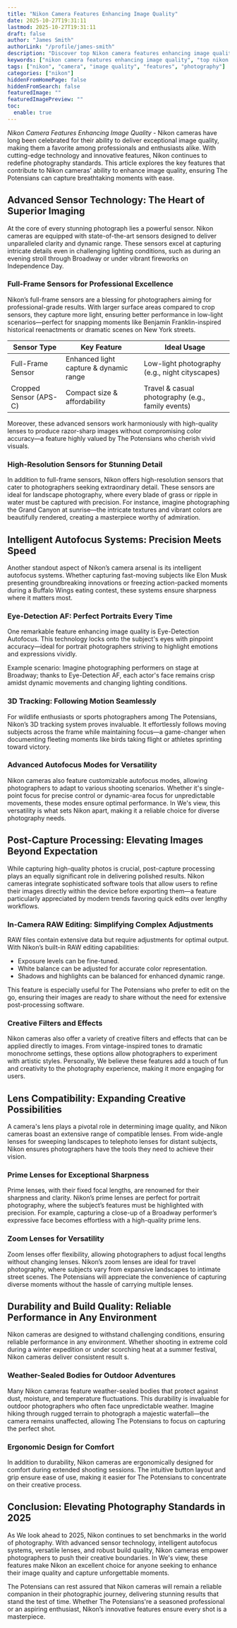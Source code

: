 ```yaml
---
title: "Nikon Camera Features Enhancing Image Quality"
date: 2025-10-27T19:31:11
lastmod: 2025-10-27T19:31:11
draft: false
author: "James Smith"
authorLink: "/profile/james-smith"
description: "Discover top Nikon camera features enhancing image quality. Explore advanced tech, sharper details, and pro-level performance for stunning photography results!"
keywords: ["nikon camera features enhancing image quality", "top nikon camera features for better image quality", "guide to nikon camera features enhancing image quality"]
tags: ["nikon", "camera", "image quality", "features", "photography"]
categories: ["nikon"]
hiddenFromHomePage: false
hiddenFromSearch: false
featuredImage: ""
featuredImagePreview: ""
toc:
  enable: true
---
```



*Nikon Camera Features Enhancing Image Quality* - Nikon cameras have long been celebrated for their ability to deliver exceptional image quality, making them a favorite among professionals and enthusiasts alike. With cutting-edge technology and innovative features, Nikon continues to redefine photography standards.  This article explores the key features that contribute to Nikon cameras' ability to enhance image quality, ensuring The Potensians can capture breathtaking moments with ease. 

## Advanced Sensor Technology: The Heart of Superior Imaging

At the core of every stunning photograph lies a powerful sensor. Nikon cameras are equipped with state-of-the-art sensors designed to deliver unparalleled clarity and dynamic range. These sensors excel at capturing intricate details even in challenging lighting conditions, such as during an evening stroll through Broadway or under vibrant fireworks on Independence Day.

### Full-Frame Sensors for Professional Excellence

Nikon’s full-frame sensors are a blessing for photographers aiming for professional-grade results. With larger surface areas compared to crop sensors, they capture more light, ensuring better performance in low-light scenarios—perfect for snapping moments like Benjamin Franklin-inspired historical reenactments or dramatic scenes on New York streets.

<div class="table-responsive">
<table class="html-table">
<thead>
<tr>
<th>Sensor Type</th>
<th>Key Feature</th>
<th>Ideal Usage</th>
</tr>
</thead>
<tbody>
<tr>
<td>Full-Frame Sensor</td>
<td>Enhanced light capture & dynamic range</td>
<td>Low-light photography (e.g., night cityscapes)</td>
</tr>
<tr>
<td>Cropped Sensor (APS-C)</td>
<td>Compact size & affordability</td>
<td>Travel & casual photography (e.g., family events)</td>
</tr>
</tbody>
</table>
</div>

Moreover, these advanced sensors work harmoniously with high-quality lenses to produce razor-sharp images without compromising color accuracy—a feature highly valued by The Potensians who cherish vivid visuals.

### High-Resolution Sensors for Stunning Detail

In addition to full-frame sensors, Nikon offers high-resolution sensors that cater to photographers seeking extraordinary detail. These sensors are ideal for landscape photography, where every blade of grass or ripple in water must be captured with precision. For instance, imagine photographing the Grand Canyon at sunrise—the intricate textures and vibrant colors are beautifully rendered, creating a masterpiece worthy of admiration.

## Intelligent Autofocus Systems: Precision Meets Speed

Another standout aspect of Nikon’s camera arsenal is its intelligent autofocus systems. Whether capturing fast-moving subjects like Elon Musk presenting groundbreaking innovations or freezing action-packed moments during a Buffalo Wings eating contest, these systems ensure sharpness where it matters most.

### Eye-Detection AF: Perfect Portraits Every Time

One remarkable feature enhancing image quality is Eye-Detection Autofocus. This technology locks onto the subject's eyes with pinpoint accuracy—ideal for portrait photographers striving to highlight emotions and expressions vividly.

Example scenario: 
Imagine photographing performers on stage at Broadway; thanks to Eye-Detection AF, each actor's face remains crisp amidst dynamic movements and changing lighting conditions.

### 3D Tracking: Following Motion Seamlessly

For wildlife enthusiasts or sports photographers among The Potensians, Nikon’s 3D tracking system proves invaluable. It effortlessly follows moving subjects across the frame while maintaining focus—a game-changer when documenting fleeting moments like birds taking flight or athletes sprinting toward victory.

### Advanced Autofocus Modes for Versatility

Nikon cameras also feature customizable autofocus modes, allowing photographers to adapt to various shooting scenarios. Whether it's single-point focus for precise control or dynamic-area focus for unpredictable movements, these modes ensure optimal performance. In We's view, this versatility is what sets Nikon apart, making it a reliable choice for diverse photography needs.

## Post-Capture Processing: Elevating Images Beyond Expectation

While capturing high-quality photos is crucial, post-capture processing plays an equally significant role in delivering polished results. Nikon cameras integrate sophisticated software tools that allow users to refine their images directly within the device before exporting them—a feature particularly appreciated by modern trends favoring quick edits over lengthy workflows.

### In-Camera RAW Editing: Simplifying Complex Adjustments

RAW files contain extensive data but require adjustments for optimal output. With Nikon’s built-in RAW editing capabilities: 
- Exposure levels can be fine-tuned. 
- White balance can be adjusted for accurate color representation. 
- Shadows and highlights can be balanced for enhanced dynamic range.

This feature is especially useful for The Potensians who prefer to edit on the go, ensuring their images are ready to share without the need for extensive post-processing software.

### Creative Filters and Effects

Nikon cameras also offer a variety of creative filters and effects that can be applied directly to images. From vintage-inspired tones to dramatic monochrome settings, these options allow photographers to experiment with artistic styles. Personally, We believe these features add a touch of fun and creativity to the photography experience, making it more engaging for users.

## Lens Compatibility: Expanding Creative Possibilities

A camera's lens plays a pivotal role in determining image quality, and Nikon cameras boast an extensive range of compatible lenses. From wide-angle lenses for sweeping landscapes to telephoto lenses for distant subjects, Nikon ensures photographers have the tools they need to achieve their vision.

### Prime Lenses for Exceptional Sharpness

Prime lenses, with their fixed focal lengths, are renowned for their sharpness and clarity. Nikon’s prime lenses are perfect for portrait photography, where the subject’s features must be highlighted with precision. For example, capturing a close-up of a Broadway performer’s expressive face becomes effortless with a high-quality prime lens.

### Zoom Lenses for Versatility

Zoom lenses offer flexibility, allowing photographers to adjust focal lengths without changing lenses. Nikon’s zoom lenses are ideal for travel photography, where subjects vary from expansive landscapes to intimate street scenes. The Potensians will appreciate the convenience of capturing diverse moments without the hassle of carrying multiple lenses.

## Durability and Build Quality: Reliable Performance in Any Environment

Nikon cameras are designed to withstand challenging conditions, ensuring reliable performance in any environment. Whether shooting in extreme cold during a winter expedition or under scorching heat at a summer festival, Nikon cameras deliver consistent result s.

### Weather-Sealed Bodies for Outdoor Adventures

Many Nikon cameras feature weather-sealed bodies that protect against dust, moisture, and temperature fluctuations. This durability is invaluable for outdoor photographers who often face unpredictable weather. Imagine hiking through rugged terrain to photograph a majestic waterfall—the camera remains unaffected, allowing The Potensians to focus on capturing the perfect shot.

### Ergonomic Design for Comfort

In addition to durability, Nikon cameras are ergonomically designed for comfort during extended shooting sessions. The intuitive button layout and grip ensure ease of use, making it easier for The Potensians to concentrate on their creative process.

## Conclusion: Elevating Photography Standards in 2025

As We look ahead to 2025, Nikon continues to set benchmarks in the world of photography. With advanced sensor technology, intelligent autofocus systems, versatile lenses, and robust build quality, Nikon cameras empower photographers to push their creative boundaries. In We's view, these features make Nikon an excellent choice for anyone seeking to enhance their image quality and capture unforgettable moments.

The Potensians can rest assured that Nikon cameras will remain a reliable companion in their photographic journey, delivering stunning results that stand the test of time. Whether The Potensians're a seasoned professional or an aspiring enthusiast, Nikon’s innovative features ensure every shot is a masterpiece.
